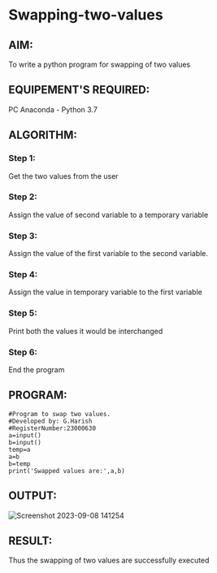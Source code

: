 # Swapping-two-values
## AIM:
To write a python program for swapping of two values
## EQUIPEMENT'S REQUIRED: 
PC
Anaconda - Python 3.7
## ALGORITHM: 
### Step 1:
Get the two values from the user
### Step 2: 
Assign the value of second variable to a temporary variable 
### Step 3: 
Assign the value of the first variable to the second variable.
### Step 4:  
Assign the value in temporary variable to the first variable
### Step 5: 
Print both the values it would be interchanged
### Step 6: 
End the program
## PROGRAM:
```
#Program to swap two values.
#Developed by: G.Harish
#RegisterNumber:23000630
a=input()
b=input()
temp=a
a=b
b=temp
print('Swapped values are:',a,b)

```
## OUTPUT:

![Screenshot 2023-09-08 141254](https://github.com/Harish2404lll/Swapping-two-values/assets/141472096/64760fda-1e39-4035-b92d-b95c40a49489)


## RESULT:
Thus the swapping of two values are successfully executed



